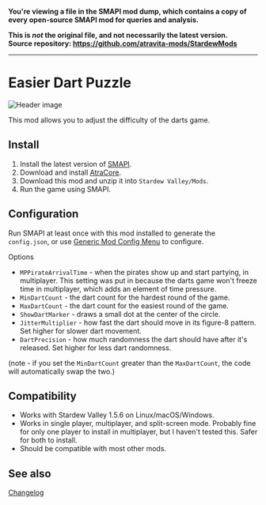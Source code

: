 **You're viewing a file in the SMAPI mod dump, which contains a copy of every open-source SMAPI mod
for queries and analysis.**

**This is _not_ the original file, and not necessarily the latest version.**  
**Source repository: https://github.com/atravita-mods/StardewMods**

----

Easier Dart Puzzle
=================================

![Header image](docs/darts.gif)

This mod allows you to adjust the difficulty of the darts game.

## Install

1. Install the latest version of [SMAPI](https://smapi.io).
2. Download and install [AtraCore](https://www.nexusmods.com/stardewvalley/mods/12932).
2. Download this mod and unzip it into `Stardew Valley/Mods`.
3. Run the game using SMAPI.

## Configuration
Run SMAPI at least once with this mod installed to generate the `config.json`, or use [Generic Mod Config Menu](https://www.nexusmods.com/stardewvalley/mods/5098) to configure.

Options
* `MPPirateArrivalTime` - when the pirates show up and start partying, in multiplayer. This setting was put in because the darts game won't freeze time in multiplayer, which adds an element of time pressure.
* `MinDartCount` - the dart count for the hardest round of the game. 
* `MaxDartCount` - the dart count for the easiest round of the game.
* `ShowDartMarker` - draws a small dot at the center of the circle.
* `JitterMultiplier` - how fast the dart should move in its figure-8 pattern. Set higher for slower dart movement.
* `DartPrecision` - how much randomness the dart should have after it's released. Set higher for less dart randomness.

(note - if you set the `MinDartCount` greater than the `MaxDartCount`, the code will automatically swap the two.)

## Compatibility

* Works with Stardew Valley 1.5.6 on Linux/macOS/Windows.
* Works in single player, multiplayer, and split-screen mode. Probably fine for only one player to install in multiplayer, but I haven't tested this. Safer for both to install.
* Should be compatible with most other mods. 

## See also

[Changelog](docs/Changelog.MD)
